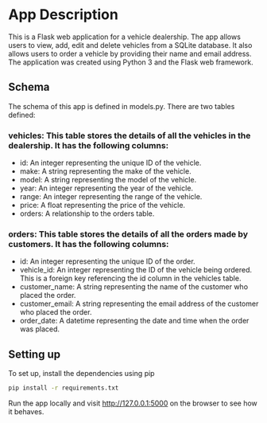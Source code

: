 # App Description

This is a Flask web application for a vehicle dealership. The app allows users to view, add, edit and delete vehicles from a SQLite database. It also allows users to order a vehicle by providing their name and email address. The application was created using Python 3 and the Flask web framework.

## Schema

The schema of this app is defined in models.py. There are two tables defined:

### vehicles: This table stores the details of all the vehicles in the dealership. It has the following columns:
- id: An integer representing the unique ID of the vehicle.
- make: A string representing the make of the vehicle.
- model: A string representing the model of the vehicle.
- year: An integer representing the year of the vehicle.
- range: An integer representing the range of the vehicle.
- price: A float representing the price of the vehicle.
- orders: A relationship to the orders table.


### orders: This table stores the details of all the orders made by customers. It has the following columns:

- id: An integer representing the unique ID of the order.
- vehicle_id: An integer representing the ID of the vehicle being ordered. This is a foreign key referencing the id column in the vehicles table.
- customer_name: A string representing the name of the customer who placed the order.
- customer_email: A string representing the email address of the customer who placed the order.
- order_date: A datetime representing the date and time when the order was placed.

 ## Setting up
 To set up, install the dependencies using pip
 ```sh
 pip install -r requirements.txt
 ```
Run the app locally and visit http://127.0.0.1:5000 on the browser to see how it behaves.

